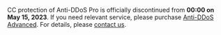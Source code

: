 CC protection of Anti-DDoS Pro is officially discontinued from **00:00 on May 15, 2023**. If you need relevant service, please purchase [Anti-DDoS Advanced](https://intl.cloud.tencent.com/document/product/297). For details, please [contact us](https://www.tencentcloud.com/contact-us).

